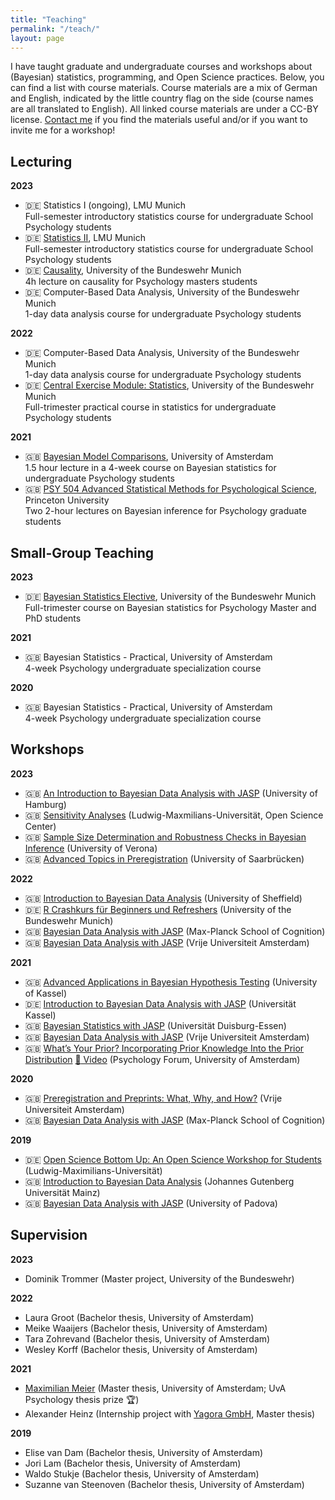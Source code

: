 ```yaml
---
title: "Teaching"
permalink: "/teach/"
layout: page
---
```


I have taught graduate and undergraduate courses and workshops about (Bayesian) statistics, programming, and Open Science practices. Below, you can find a list with course materials. Course materials are a mix of German and English, indicated by the little country flag on the side (course names are all translated to English). All linked course materials are under a CC-BY license. [Contact me](mailto:angelika.m.stefan@gmail.com) if you find the materials useful and/or if you want to invite me for a workshop!

## Lecturing

__2023__

- 🇩🇪 Statistics I (ongoing), LMU Munich  
Full-semester introductory statistics course for undergraduate School Psychology students 
- 🇩🇪 [Statistics II](https://osf.io/evufh/), LMU Munich  
Full-semester introductory statistics course for undergraduate School Psychology students
- 🇩🇪 [Causality](https://osf.io/u7anx/), University of the Bundeswehr Munich  
4h lecture on causality for Psychology masters students
- 🇩🇪 Computer-Based Data Analysis, University of the Bundeswehr Munich  
1-day data analysis course for undergraduate Psychology students

__2022__
- 🇩🇪 Computer-Based Data Analysis, University of the Bundeswehr Munich  
1-day data analysis course for undergraduate Psychology students
- 🇩🇪 [Central Exercise Module: Statistics](https://osf.io/4bxnp/), University of the Bundeswehr Munich  
Full-trimester practical course in statistics for undergraduate Psychology students

__2021__
- 🇬🇧 [Bayesian Model Comparisons](https://osf.io/vap8g), University of Amsterdam  
1.5 hour lecture in a 4-week course on Bayesian statistics for undergraduate Psychology students
- 🇬🇧 [PSY 504 Advanced Statistical Methods for Psychological Science](https://osf.io/a4cm9/), Princeton University  
Two 2-hour lectures on Bayesian inference for Psychology graduate students

## Small-Group Teaching

__2023__
- 🇩🇪 [Bayesian Statistics Elective](https://osf.io/jecwn/), University of the Bundeswehr Munich  
Full-trimester course on Bayesian statistics for Psychology Master and PhD students

__2021__
- 🇬🇧 Bayesian Statistics - Practical, University of Amsterdam  
4-week Psychology undergraduate specialization course

__2020__
- 🇬🇧 Bayesian Statistics - Practical, University of Amsterdam  
4-week Psychology undergraduate specialization course

## Workshops

__2023__
- 🇬🇧 [An Introduction to Bayesian Data Analysis with JASP](https://osf.io/vfg8s) (University of Hamburg)
- 🇬🇧 [Sensitivity Analyses](https://osf.io/dxbv3) (Ludwig-Maxmilians-Universität, Open Science Center)
- 🇬🇧 [Sample Size Determination and Robustness Checks in Bayesian Inference](https://osf.io/byd72/) (University of Verona)
- 🇬🇧 [Advanced Topics in Preregistration](https://osf.io/gsdmb/) (University of Saarbrücken)

__2022__

- 🇬🇧 [Introduction to Bayesian Data Analysis](https://osf.io/ky42u/) (University of Sheffield)
- 🇩🇪 [R Crashkurs für Beginners und Refreshers](https://osf.io/a3ut7) (University of the Bundeswehr Munich)
- 🇬🇧 [Bayesian Data Analysis with JASP](https://osf.io/jd9fe/) (Max-Planck School of Cognition)
- 🇬🇧 [Bayesian Data Analysis with JASP](https://osf.io/s7yqa/) (Vrije Universiteit Amsterdam)

__2021__
- 🇬🇧 [Advanced Applications in Bayesian Hypothesis Testing](https://osf.io/8kv6b/) (University of Kassel)
- 🇩🇪 [Introduction to Bayesian Data Analysis with JASP](https://osf.io/8d3gy/) (Universität Kassel)
- 🇬🇧 [Bayesian Statistics with JASP](https://osf.io/enbfq/) (Universität Duisburg-Essen)
- 🇬🇧 [Bayesian Data Analysis with JASP](https://osf.io/s7yqa/) (Vrije Universiteit Amsterdam)
- 🇬🇧 [What’s Your Prior? Incorporating Prior Knowledge Into the Prior Distribution](https://psyres.uva.nl/events/psychology-forum/psychology-forum.html?cb#Psychology-Forum-3-Whats-your-prior--Angelika-Stefan--Julia-Haaf) [:movie_camera: Video](https://i.vimeocdn.com/video/1046510279-c29c2d91c7dfb0e0d721275a6dfb84f9c969faae94df7001541ca0d904150f19-d?mw=6720&amp;mh=3780&amp;q=70) (Psychology Forum, University of Amsterdam)

__2020__
- 🇬🇧 [Preregistration and Preprints: What, Why, and How?](https://osf.io/kxsr3) (Vrije Universiteit Amsterdam)
- 🇬🇧 [Bayesian Data Analysis with JASP](https://osf.io/3wg6m/) (Max-Planck School of Cognition)

__2019__
- 🇩🇪 [Open Science Bottom Up: An Open Science Workshop for Students ](https://osf.io/d6g73/)(Ludwig-Maximilians-Universität)
- 🇬🇧 [Introduction to Bayesian Data Analysis](https://osf.io/bdr4s/) (Johannes Gutenberg Universität Mainz)
- 🇬🇧 [Bayesian Data Analysis with JASP](https://osf.io/fscqm/) (University of Padova)



## Supervision

__2023__

- Dominik Trommer (Master project, University of the Bundeswehr)

__2022__

- Laura Groot (Bachelor thesis, University of Amsterdam)
- Meike Waaijers (Bachelor thesis, University of Amsterdam)
- Tara Zohrevand (Bachelor thesis, University of Amsterdam)
- Wesley Korff (Bachelor thesis, University of Amsterdam)

__2021__

- [Maximilian Meier](https://maxma1er.com/) (Master thesis, University of Amsterdam; UvA Psychology thesis prize :trophy:)
- Alexander Heinz (Internship project with [Yagora GmbH](https://www.yagora.com/), Master thesis)

__2019__
- Elise van Dam (Bachelor thesis, University of Amsterdam)
- Jori Lam (Bachelor thesis, University of Amsterdam)
- Waldo Stukje (Bachelor thesis, University of Amsterdam)
- Suzanne van Steenoven (Bachelor thesis, University of Amsterdam)